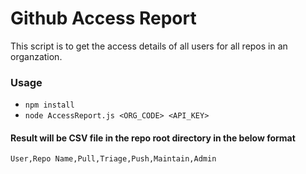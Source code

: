 # Github Access Report
This script is to get the access details of all users for all repos in an organzation.

### Usage
* `npm install`
* `node AccessReport.js <ORG_CODE> <API_KEY>`

#### Result will be CSV file in the repo root directory in the below format
`User,Repo Name,Pull,Triage,Push,Maintain,Admin`
